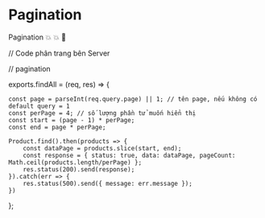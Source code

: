 # Pagination
Pagination :boom: :boom: :rocket:


// Code phân trang bên Server

// pagination


exports.findAll = (req, res) => {

    const page = parseInt(req.query.page) || 1; // tên page, nếu không có default query = 1
    const perPage = 4; // số lượng phần tử muốn hiển thị
    const start = (page - 1) * perPage;
    const end = page * perPage;
    
    Product.find().then(products => {
        const dataPage = products.slice(start, end);
        const response = { status: true, data: dataPage, pageCount: Math.ceil(products.length/perPage) };
        res.status(200).send(response);
    }).catch(err => {
        res.status(500).send({ message: err.message });
    })
};

